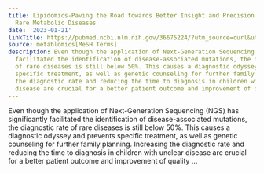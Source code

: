 ```yaml
---
title: Lipidomics-Paving the Road towards Better Insight and Precision Medicine in
  Rare Metabolic Diseases
date: '2023-01-21'
linkTitle: https://pubmed.ncbi.nlm.nih.gov/36675224/?utm_source=curl&utm_medium=rss&utm_campaign=pubmed-2&utm_content=1Zkrxt7ktlCbHBXEV3v65xxSnkSWNsJ1A6Fq3gBniKhGfIUslK&fc=20210907212339&ff=20230124200914&v=2.17.9.post6+86293ac
source: metablomics[MeSH Terms]
description: Even though the application of Next-Generation Sequencing (NGS) has significantly
  facilitated the identification of disease-associated mutations, the diagnostic rate
  of rare diseases is still below 50%. This causes a diagnostic odyssey and prevents
  specific treatment, as well as genetic counseling for further family planning. Increasing
  the diagnostic rate and reducing the time to diagnosis in children with unclear
  disease are crucial for a better patient outcome and improvement of quality ...
---
```

Even though the application of Next-Generation Sequencing (NGS) has significantly facilitated the identification of disease-associated mutations, the diagnostic rate of rare diseases is still below 50%. This causes a diagnostic odyssey and prevents specific treatment, as well as genetic counseling for further family planning. Increasing the diagnostic rate and reducing the time to diagnosis in children with unclear disease are crucial for a better patient outcome and improvement of quality ...